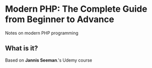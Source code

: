 # Modern PHP: The Complete Guide from Beginner to Advance
Notes on modern PHP programming

## What is it?
Based on <b>Jannis Seeman</b>.'s Udemy course
